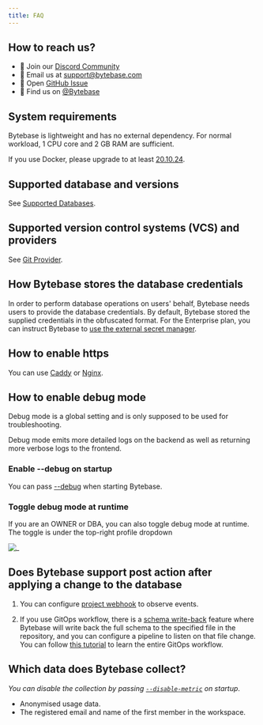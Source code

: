 ```yaml
---
title: FAQ
---
```


## How to reach us?

- 💬 Join our [Discord Community](https://discord.gg/huyw7gRsyA)
- 📧 Email us at [support@bytebase.com](mailto:support@bytebase.com)
- 🎫 Open [GitHub Issue](https://github.com/bytebase/bytebase/issues)
- 🤠 Find us on [@Bytebase](https://twitter.com/bytebase)

## System requirements

Bytebase is lightweight and has no external dependency. For normal workload, 1 CPU core and 2 GB RAM are sufficient.

If you use Docker, please upgrade to at least [20.10.24](https://docs.docker.com/engine/release-notes/20.10/#201024).

## Supported database and versions

See [Supported Databases](/docs/introduction/supported-databases).

## Supported version control systems (VCS) and providers

See [Git Provider](/docs/vcs-integration/self-host-gitlab).

## How Bytebase stores the database credentials

In order to perform database operations on users' behalf, Bytebase needs users to provide the database credentials.
By default, Bytebase stored the supplied credentials in the obfuscated format. For the Enterprise plan, you can
instruct Bytebase to [use the external secret manager](/docs/get-started/instance/#use-secret-manager).

## How to enable https

You can use [Caddy](https://caddyserver.com/docs/quick-starts/reverse-proxy) or [Nginx](https://www.nginx.com/).

## How to enable debug mode

<HintBlock type="warning">

Debug mode is a global setting and is only supposed to be used for troubleshooting.

</HintBlock>

Debug mode emits more detailed logs on the backend as well as returning more verbose logs to the frontend.

### Enable --debug on startup

You can pass [--debug](/docs/reference/command-line#--debug) when starting Bytebase.

### Toggle debug mode at runtime

If you are an OWNER or DBA, you can also toggle debug mode at runtime. The toggle is under the top-right profile dropdown

![_](/content/docs/troubleshoot-debug-mode.webp)

## Does Bytebase support post action after applying a change to the database

1. You can configure [project webhook](/docs/change-database/webhook/#supported-webhook-endpoints) to observe events.

1. If you use GitOps workflow, there is a [schema write-back](https://www.bytebase.com/docs/vcs-integration/enable-gitops-workflow/#schema-change-type-required) feature where Bytebase will write back the full
   schema to the specified file in the repository, and you can configure a pipeline to listen on that
   file change. You can follow [this tutorial](/docs/tutorials/database-change-management-with-mysql-and-github/#step-5-change-schema-for-mysql-by-pushing-sql-schema-change-files-to-github) to learn the entire GitOps workflow.

## Which data does Bytebase collect?

_You can disable the collection by passing [`--disable-metric`](/docs/reference/command-line/#disable-sample) on startup_.

- Anonymised usage data.
- The registered email and name of the first member in the workspace.
